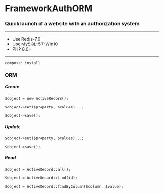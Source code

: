 # FrameworkAuthORM
### Quick launch of a website with an authorization system

_______
* Use Redis-7.0
* Use MySQL-5.7-Win10
* PHP 8.0+
_______

```
composer install
```

### ORM

##### Create

```
$object = new ActiveRecord();
```
```
$object->set($property, $values)...;
```
```
$object->save();
```

##### Update

```
$object->set($property, $values)...;
```
```
$object->save();
```

##### Read

```
$object = ActiveRecord::all();
```
```
$object = ActiveRecord::find(id);
```
```
$object = ActiveRecord::findByColumn($column, $value);
```
